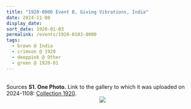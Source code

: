 ```yaml
---
title: "1920-0000 Event B, Giving Vibrations, India"
date: 2024-11-08
display_date: 
sort_date: 1920-01-03
permalink: /events/1920-0103-0000
tags:
  - brown @ India
  - crimson @ 1920
  - deeppink @ Other
  - green @ 1920-01
---
```


<br>

<wave-list>
  <list-title color="DarkSeaGreen" width="40">Sources</list-title>
  <list-item color="BlanchedAlmond"  width="280"><b>S1. One Photo.</b> Link to the gallery to which it was uploaded on 2024-1108: <a href="https://eternalmoments.smugmug.com/Collections/Raj-Kunwar-Raul-Collection/1920">Collection 1920</a>.</list-item>
</wave-list>

<div style="text-align: center"><img src="https://pub-bcc3cbe9b1e94ba1ac28915f7a3900fa.r2.dev/1920-0000_Event_B_Giving_Vibrations_India_01_(Mahipalsingh_Jaisingh_Raul_Collection_scanned_by_Ankit_Khare).jpg" /></div>